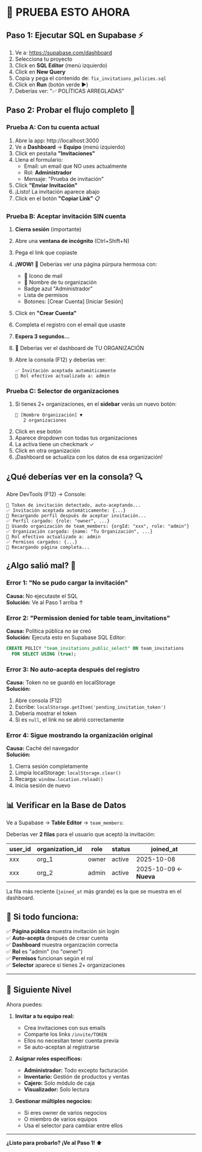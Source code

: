 # 🚀 PRUEBA ESTO AHORA

## Paso 1: Ejecutar SQL en Supabase ⚡

1. Ve a: https://supabase.com/dashboard
2. Selecciona tu proyecto
3. Click en **SQL Editor** (menú izquierdo)
4. Click en **New Query**
5. Copia y pega el contenido de: `fix_invitations_policies.sql`
6. Click en **Run** (botón verde ▶️)
7. Deberías ver: "✅ POLÍTICAS ARREGLADAS"

## Paso 2: Probar el flujo completo 🧪

### Prueba A: Con tu cuenta actual

1. Abre la app: http://localhost:3000
2. Ve a **Dashboard** → **Equipo** (menú izquierdo)
3. Click en pestaña **"Invitaciones"**
4. Llena el formulario:
   - Email: un email que NO uses actualmente
   - Rol: **Administrador**
   - Mensaje: "Prueba de invitación"
5. Click **"Enviar Invitación"**
6. ¡Listo! La invitación aparece abajo
7. Click en el botón **"Copiar Link"** 📋

### Prueba B: Aceptar invitación SIN cuenta

1. **Cierra sesión** (importante)
2. Abre una **ventana de incógnito** (Ctrl+Shift+N)
3. Pega el link que copiaste
4. **¡WOW!** 🎉 Deberías ver una página púrpura hermosa con:
   - 📧 Icono de mail
   - 🏢 Nombre de tu organización
   - Badge azul "Administrador"
   - Lista de permisos
   - Botones: [Crear Cuenta] [Iniciar Sesión]

5. Click en **"Crear Cuenta"**
6. Completa el registro con el email que usaste
7. **Espera 3 segundos...**
8. 🎉 Deberías ver el dashboard de TU ORGANIZACIÓN
9. Abre la consola (F12) y deberías ver:
   ```
   ✅ Invitación aceptada automáticamente
   🔄 Rol efectivo actualizado a: admin
   ```

### Prueba C: Selector de organizaciones

1. Si tienes 2+ organizaciones, en el **sidebar** verás un nuevo botón:
   ```
   🏢 [Nombre Organización] ▼
      2 organizaciones
   ```
2. Click en ese botón
3. Aparece dropdown con todas tus organizaciones
4. La activa tiene un checkmark ✓
5. Click en otra organización
6. ¡Dashboard se actualiza con los datos de esa organización!

## ¿Qué deberías ver en la consola? 🔍

Abre DevTools (F12) → Console:

```
🎯 Token de invitación detectado, auto-aceptando...
✅ Invitación aceptada automáticamente: {...}
🔄 Recargando perfil después de aceptar invitación...
✅ Perfil cargado: {role: "owner", ...}
🔄 Usando organización de team_members: {orgId: "xxx", role: "admin"}
✅ Organización cargada: {name: "Tu Organización", ...}
🔄 Rol efectivo actualizado a: admin
✅ Permisos cargados: {...}
🔄 Recargando página completa...
```

## ¿Algo salió mal? 🐛

### Error 1: "No se pudo cargar la invitación"
**Causa:** No ejecutaste el SQL  
**Solución:** Ve al Paso 1 arriba ↑

### Error 2: "Permission denied for table team_invitations"
**Causa:** Política pública no se creó  
**Solución:** Ejecuta esto en Supabase SQL Editor:
```sql
CREATE POLICY "team_invitations_public_select" ON team_invitations
  FOR SELECT USING (true);
```

### Error 3: No auto-acepta después del registro
**Causa:** Token no se guardó en localStorage  
**Solución:** 
1. Abre consola (F12)
2. Escribe: `localStorage.getItem('pending_invitation_token')`
3. Debería mostrar el token
4. Si es `null`, el link no se abrió correctamente

### Error 4: Sigue mostrando la organización original
**Causa:** Caché del navegador  
**Solución:**
1. Cierra sesión completamente
2. Limpia localStorage: `localStorage.clear()`
3. Recarga: `window.location.reload()`
4. Inicia sesión de nuevo

## 📊 Verificar en la Base de Datos

Ve a Supabase → **Table Editor** → `team_members`:

Deberías ver **2 filas** para el usuario que aceptó la invitación:

| user_id | organization_id | role | status | joined_at |
|---------|----------------|------|--------|-----------|
| xxx | org_1 | owner | active | 2025-10-08 |
| xxx | org_2 | admin | active | 2025-10-09 ← **Nueva** |

La fila más reciente (`joined_at` más grande) es la que se muestra en el dashboard.

## 🎉 Si todo funciona:

✅ **Página pública** muestra invitación sin login  
✅ **Auto-acepta** después de crear cuenta  
✅ **Dashboard** muestra organización correcta  
✅ **Rol** es "admin" (no "owner")  
✅ **Permisos** funcionan según el rol  
✅ **Selector** aparece si tienes 2+ organizaciones  

---

## 🚀 Siguiente Nivel

Ahora puedes:

1. **Invitar a tu equipo real:**
   - Crea invitaciones con sus emails
   - Comparte los links `/invite/TOKEN`
   - Ellos no necesitan tener cuenta previa
   - Se auto-aceptan al registrarse

2. **Asignar roles específicos:**
   - **Administrador:** Todo excepto facturación
   - **Inventario:** Gestión de productos y ventas
   - **Cajero:** Solo módulo de caja
   - **Visualizador:** Solo lectura

3. **Gestionar múltiples negocios:**
   - Si eres owner de varios negocios
   - O miembro de varios equipos
   - Usa el selector para cambiar entre ellos

---

**¿Listo para probarlo? ¡Ve al Paso 1! ⬆️**
